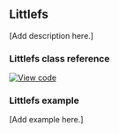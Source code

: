 ## Littlefs

[Add description here.]

### Littlefs class reference

[![View code](https://www.mbed.com/embed/?type=library)](https://os.mbed.com/docs/v5.6/mbed-os-api-doxy/class_f_a_t_file_system.html)

### Littlefs example

[Add example here.]
